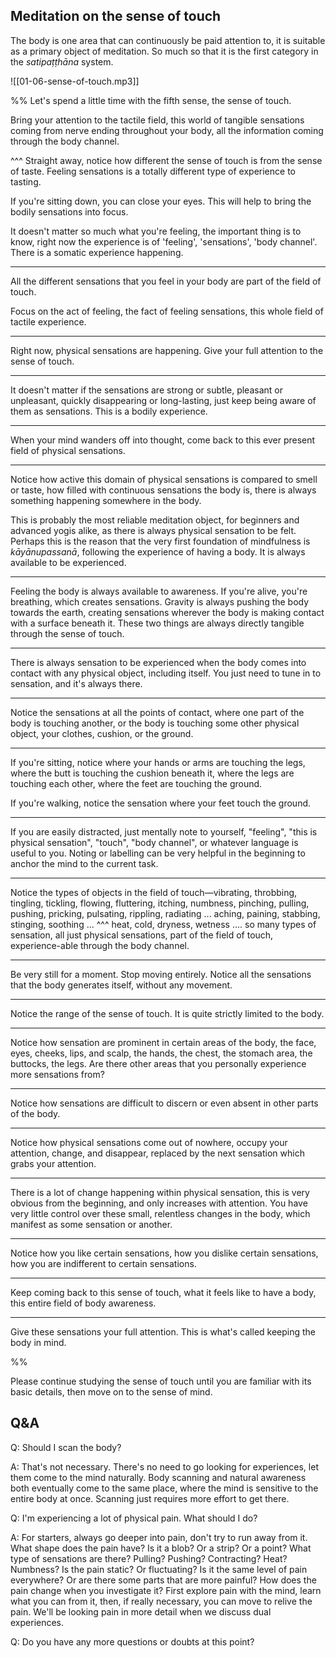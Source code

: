 
## Meditation on the sense of touch

The body is one area that can continuously be paid attention to, it is suitable as a primary object of meditation. So much so that it is the first category in the *satipaṭṭhāna* system.

![[01-06-sense-of-touch.mp3]]

%%
Let's spend a little time with the fifth sense, the sense of touch.

Bring your attention to the tactile field, this world of tangible sensations coming from nerve ending throughout your body, all the information coming through the body channel.

^^^ Straight away, notice how different the sense of touch is from the sense of taste. Feeling sensations is a totally different type of experience to tasting.

If you're sitting down, you can close your eyes. This will help to bring the bodily sensations into focus.

It doesn't matter so much what you're feeling, the important thing is to know, right now the experience is of 'feeling', 'sensations', 'body channel'. There is a somatic experience happening.

---
All the different sensations that you feel in your body are part of the field of touch.

Focus on the act of feeling, the fact of feeling sensations, this whole field of tactile experience.

---
Right now, physical sensations are happening. Give your full attention to the sense of touch.

---
It doesn't matter if the sensations are strong or subtle, pleasant or unpleasant, quickly disappearing or long-lasting, just keep being aware of them as sensations. This is a bodily experience.

---
When your mind wanders off into thought, come back to this ever present field of physical sensations.

---
Notice how active this domain of physical sensations is compared to smell or taste, how filled with continuous sensations the body is, there is always something happening somewhere in the body.

This is probably the most reliable meditation object, for beginners and advanced yogis alike, as there is always physical sensation to be felt. Perhaps this is the reason that the very first foundation of mindfulness is *kāyānupassanā*, following the experience of having a body. It is always available to be experienced.

---
Feeling the body is always available to awareness. If you're alive, you're breathing, which creates sensations. Gravity is always pushing the body towards the earth, creating sensations wherever the body is making contact with a surface beneath it. These two things are always directly tangible through the sense of touch.

---
There is always sensation to be experienced when the body comes into contact with any physical object, including itself. You just need to tune in to sensation, and it's always there.


---
Notice the sensations at all the points of contact, where one part of the body is touching another, or the body is touching some other physical object, your clothes, cushion, or the ground.

---
If you're sitting, notice where your hands or arms are touching the legs, where the butt is touching the cushion beneath it, where the legs are touching each other, where the feet are touching the ground. 

If you're walking, notice the sensation where your feet touch the ground.

---
If you are easily distracted, just mentally note to yourself, "feeling", "this is physical sensation", "touch", "body channel", or whatever language is useful to you. Noting or labelling can be very helpful in the beginning to anchor the mind to the current task.

---
Notice the types of objects in the field of touch—vibrating, throbbing, tingling, tickling, flowing, fluttering, itching, numbness, pinching, pulling, pushing, pricking, pulsating, rippling, radiating ... aching, paining, stabbing, stinging, soothing ... ^^^ heat, cold, dryness, wetness .... so many types of sensation, all just physical sensations, part of the field of touch, experience-able through the body channel.

---
Be very still for a moment. Stop moving entirely. Notice all the sensations that the body generates itself, without any movement.

---
Notice the range of the sense of touch. It is quite strictly limited to the body.

---
Notice how sensation are prominent in certain areas of the body, the face, eyes, cheeks, lips, and scalp, the hands, the chest, the stomach area, the buttocks, the legs. Are there other areas that you personally experience more sensations from?

---
Notice how sensations are difficult to discern or even absent in other parts of the body.

---
Notice how physical sensations come out of nowhere, occupy your attention, change, and disappear, replaced by the next sensation which grabs your attention.

---
There is a lot of change happening within physical sensation, this is very obvious from the beginning, and only increases with attention. You have very little control over these small, relentless changes in the body, which manifest as some sensation or another.

---
Notice how you like certain sensations, how you dislike certain sensations, how you are indifferent to certain sensations.

---
Keep coming back to this sense of touch, what it feels like to have a body, this entire field of body awareness.

---
Give these sensations your full attention. This is what's called keeping the body in mind.

%%

Please continue studying the sense of touch until you are familiar with its basic details, then move on to the sense of mind.

## Q&A

Q: Should I scan the body?

A: That's not necessary. There's no need to go looking for experiences, let them come to the mind naturally. Body scanning and natural awareness both eventually come to the same place, where the mind is sensitive to the entire body at once. Scanning just requires more effort to get there.

Q: I'm experiencing a lot of physical pain. What should I do?

A: For starters, always go deeper into pain, don't try to run away from it. What shape does the pain have? Is it a blob? Or a strip? Or a point? What type of sensations are there? Pulling? Pushing? Contracting? Heat? Numbness? Is the pain static? Or fluctuating? Is it the same level of pain everywhere? Or are there some parts that are more painful? How does the pain change when you investigate it? First explore pain with the mind, learn what you can from it, then, if really necessary, you can move to relive the pain. We'll be looking pain in more detail when we discuss dual experiences.

Q: Do you have any more questions or doubts at this point?
